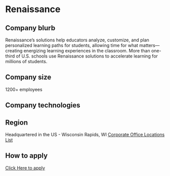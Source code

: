 # Renaissance 

## Company blurb

Renaissance’s solutions help educators analyze, customize, and plan personalized learning paths for students, allowing time for what matters—creating energizing learning experiences in the classroom. More than one-third of U.S. schools use Renaissance solutions to accelerate learning for millions of students.

## Company size

1200+ employees

## Company technologies

## Region

Headquartered in the US - Wisconsin Rapids, WI
[Corporate Office Locations List](https://www.renaissance.com/about-us/contact-us/#office-locations)

## How to apply

[Click Here to apply](https://careers.smartrecruiters.com/Renaissance)